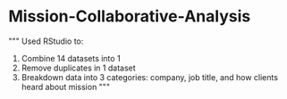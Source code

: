 # Mission-Collaborative-Analysis
"""
Used RStudio to:
1) Combine 14 datasets into 1
2) Remove duplicates in 1 dataset
3) Breakdown data into 3 categories: company, job title, and how clients heard about mission 
"""
